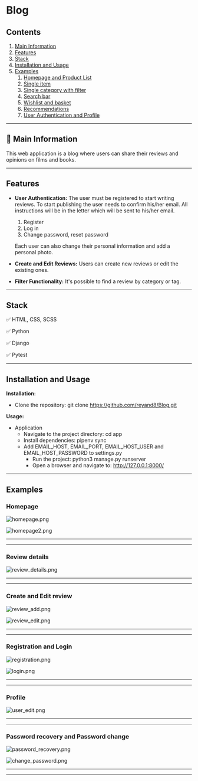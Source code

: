 # Blog


## Contents
1. [Main Information](#📜-Main-Information)
2. [Features](#Features)
3. [Stack](#Stack)
4. [Installation and Usage](#Installation-and-Usage)
5. [Examples](#Examples)
    1. [Homepage and Product List](#Homepage-and-Product-List)
    2. [Single item](#Single-item)
    3. [Single category with filter](#Single-category-with-filter)
    4. [Search bar](#Search-bar)
    5. [Wishlist and basket](#Wishlist-and-basket)
    6. [Recommendations](#Recommendations)
    7. [User Authentication and Profile](#User-Authentication-and-Profile)


____

## 📜 Main Information

This web application is a blog where users 
can share their reviews and opinions on films and books.

____

## Features

- **User Authentication:** 
    The user must be registered to start writing reviews. To start publishing
    the user needs to confirm his/her email. All instructions will be in 
    the letter which will be sent to his/her email.
  1. Register
  2. Log in
  3. Change password, reset password
  
  Each user can also change their personal information and add a personal photo.
  
- **Create and Edit Reviews:** Users can create new reviews or edit the existing ones.
- **Filter Functionality:** It's possible to find a review by category or tag.

____

## Stack

✅ HTML, CSS, SCSS

✅ Python

✅ Django

✅ Pytest

____

## Installation and Usage

**Installation:**

* Clone the repository: git clone https://github.com/reyand8/Blog.git

**Usage:**

* Application
    - Navigate to the project directory: cd app
    - Install dependencies: pipenv sync
    - Add EMAIL_HOST, EMAIL_PORT, EMAIL_HOST_USER and 
  EMAIL_HOST_PASSWORD to settings.py
        - Run the project: python3 manage.py runserver
        - Open a browser and navigate to: http://127.0.0.1:8000/
      
____

## Examples


### Homepage

![homepage.png](readmeScr%2Fhomepage.png)

![homepage2.png](readmeScr%2Fhomepage2.png)

____
____

### Review details

![review_details.png](readmeScr%2Freview_details.png)

____
____

### Create and Edit review

![review_add.png](readmeScr%2Freview_add.png)

![review_edit.png](readmeScr%2Freview_edit.png)

____
____

### Registration and Login

![registration.png](readmeScr%2Fregistration.png)

![login.png](readmeScr%2Flogin.png)

____
____

### Profile

![user_edit.png](readmeScr%2Fuser_edit.png)

____
____

### Password recovery and Password change

![password_recovery.png](readmeScr%2Fpassword_recovery.png)

![change_password.png](readmeScr%2Fchange_password.png)

____
____